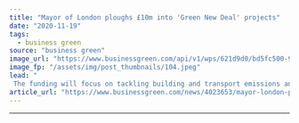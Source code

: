 ```yaml
---
title: "Mayor of London ploughs £10m into 'Green New Deal' projects"
date: "2020-11-19"
tags: 
  - business green
source: "business green"
image_url: "https://www.businessgreen.com/api/v1/wps/621d9d0/bd5fc500-97f1-4551-8b2b-d67f856c77c6/6/london-view-185x114.jpeg"
image_fp: "/assets/img/post_thumbnails/104.jpeg"
lead: "
 The funding will focus on tackling building and transport emissions and supporting new green businesses, according to City Hall ..."
article_url: "https://www.businessgreen.com/news/4023653/mayor-london-ploughs-gbp10m-green-deal-projects"
---
```


---
